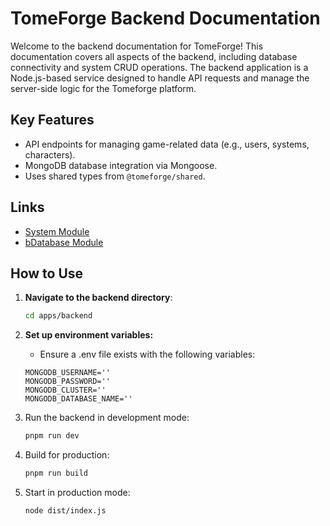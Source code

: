 # TomeForge Backend Documentation

Welcome to the backend documentation for TomeForge! This documentation covers all aspects of the backend, including database connectivity and system CRUD operations. The backend application is a Node.js-based service designed to handle API requests and manage the server-side logic for the Tomeforge platform.

## **Key Features**

- API endpoints for managing game-related data (e.g., users, systems, characters).
- MongoDB database integration via Mongoose.
- Uses shared types from `@tomeforge/shared`.

## Links

* [System Module](apps/backend/system.md)
* [bDatabase Module](apps/backend/db.md)

## **How to Use**

1. **Navigate to the backend directory**:

   ```bash
   cd apps/backend
   ```
2. **Set up environment variables:**

   - Ensure a .env file exists with the following variables:

   ```dotenv
   MONGODB_USERNAME=''
   MONGODB_PASSWORD=''
   MONGODB_CLUSTER=''
   MONGODB_DATABASE_NAME=''
   ```
3. Run the backend in development mode:

   ```bash
   pnpm run dev
   ```
4. Build for production:

   ```bash
   pnpm run build
   ```
5. Start in production mode:

   ```bash
   node dist/index.js
   ```
